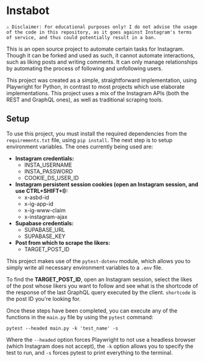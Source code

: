 # Instabot

    ⚠ Disclaimer: For educational purposes only! I do not advise the usage of the code in this repository, as it goes against Instagram's terms of service, and thus could potentially result in a ban.

This is an open source project to automate certain tasks for Instagram. Though it can be forked and used as such, it cannot automate interactions, such as liking posts and writing comments.
It can only manage relationships by automating the process of following and unfollowing users.

This project was created as a simple, straightforward implementation, using Playwright for Python, in contrast to most projects which use elaborate implementations. This project uses a mix of the Instagram APIs (both the REST and GraphQL ones), as well as traditional scraping tools.

## Setup

To use this project, you must install the required dependencies from the ``requirements.txt`` file, using ``pip install``.
The next step is to setup environment variables. The ones currently being used are:

- **Instagram credentials:**
    - INSTA_USERNAME
    - INSTA_PASSWORD
    - COOKIE_DS_USER_ID
- **Instagram persistent session cookies (open an Instagram session, and use CTRL+SHIFT+I):**
    - x-asbd-id
    - x-ig-app-id
    - x-ig-www-claim
    - x-instagram-ajax
- **Supabase credentials:**
    - SUPABASE_URL
    - SUPABASE_KEY
- **Post from which to scrape the likers:**
    - TARGET_POST_ID

This project makes use of the ``pytest-dotenv`` module, which allows you to simply write all necessary environment variables to a ``.env`` file.

To find the **TARGET_POST_ID**, open an Instagram session, select the likes of the post whose likers you want to follow and see what is the shortcode of the response of the last GraphQL query executed by the client. ``shortcode`` is the post ID you're looking for.

Once these steps have been completed, you can execute any of the functions in the ``main.py`` file by using the ``pytest`` command:

    pytest --headed main.py -k 'test_name' -s

Where the ``--headed`` option forces Playwright to not use a headless browser (which Instagram does not accept), the ``-k`` option allows you to specify the test to run, and ``-s`` forces pytest to print everything to the terminal.